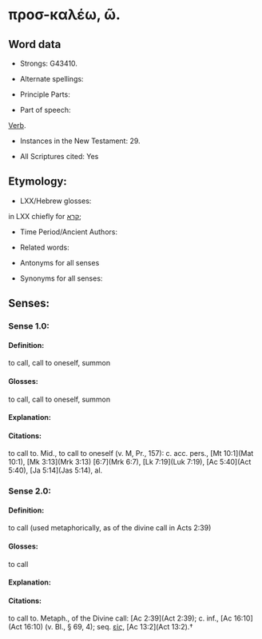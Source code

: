 # προσ-καλέω, ῶ.

<!-- Status: S2=NeedsReview -->
<!-- Lexica used for edits: BDAG, FFM, LN, A-S -->

## Word data

* Strongs: G43410.

* Alternate spellings:



* Principle Parts: 


* Part of speech: 

[Verb](http://ugg.readthedocs.io/en/latest/verb.html).


* Instances in the New Testament: 29.

* All Scriptures cited: Yes

## Etymology: 


* LXX/Hebrew glosses: 

in LXX chiefly for [קרא](//en-uhl/H7121);

* Time Period/Ancient Authors: 


* Related words: 

* Antonyms for all senses

* Synonyms for all senses: 


## Senses: 


### Sense  1.0: 

#### Definition:

to call, call to oneself, summon 

#### Glosses: 

to call, call to oneself, summon

#### Explanation: 


#### Citations: 

to call to. Mid., to call to oneself (v. M, Pr., 157): c. acc. pers., [Mt 10:1](Mat 10:1), [Mk 3:13](Mrk 3:13) [6:7](Mrk 6:7), [Lk 7:19](Luk 7:19), [Ac 5:40](Act 5:40), [Ja 5:14](Jas 5:14), al.

### Sense  2.0: 

#### Definition: 

to call (used metaphorically, as of the divine call in Acts 2:39)

#### Glosses: 

to call

#### Explanation:


#### Citations: 

to call to. Metaph., of the Divine call: [Ac 2:39](Act 2:39); c. inf., [Ac 16:10](Act 16:10) (v. Bl., § 69, 4); seq. [εἰς](), [Ac 13:2](Act 13:2).†